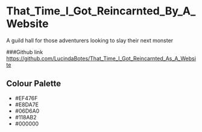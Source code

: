 # That_Time_I_Got_Reincarnted_By_A_Website

A guild hall for those adventurers looking to slay their next monster

###Github link https://github.com/LucindaBotes/That_Time_I_Got_Reincarnted_As_A_Website

## Colour Palette

- #EF476F
- #E8DA7E
- #06D6A0
- #118AB2
- #000000
